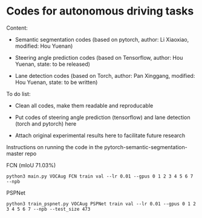 # Codes for autonomous driving tasks

Content:

- Semantic segmentation codes (based on pytorch, author: Li Xiaoxiao, modified: Hou Yuenan)

- Steering angle prediction codes (based on Tensorflow, author: Hou Yuenan, state: to be released)

- Lane detection codes (based on Torch, author: Pan Xinggang, modified: Hou Yuenan, state: to be written)


To do list:

- Clean all codes, make them readable and reproducable

- Put codes of steering angle prediction (tensorflow) and lane detection (torch and pytorch) here

- Attach original experimental results here to facilitate future research


Instructions on running the code in the pytorch-semantic-segmentation-master repo

FCN (mIoU 71.03%)
```{r, engine='bash', count_lines}
python3 main.py VOCAug FCN train val --lr 0.01 --gpus 0 1 2 3 4 5 6 7 --npb
```

PSPNet
```{r, engine='bash', count_lines}
python3 train_pspnet.py VOCAug PSPNet train val --lr 0.01 --gpus 0 1 2 3 4 5 6 7 --npb --test_size 473
```

